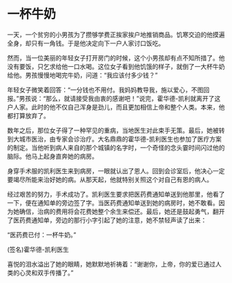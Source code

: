 # 一杯牛奶

一天，一个贫穷的小男孩为了攒够学费正挨家挨户地推销商品。饥寒交迫的他摸遍全身，却只有一角钱。于是他决定向下一户人家讨口饭吃。 

然而，当一位美丽的年轻女子打开房门的时候，这个小男孩却有点不知所措了。他没有要饭，只乞求给他一口水喝。这位女子看到他饥饿的样子，就倒了一大杯牛奶给他。男孩慢慢地喝完牛奶，问道：“我应该付多少钱？” 

年轻女子微笑着回答：“一分钱也不用付。我妈妈教导我，施以爱心，不图回报。”男孩说：“那么，就请接受我由衷的感谢吧！”说完，霍华德-凯利就离开了这户人家。此时的他不仅自己浑身是劲儿，而且更加相信上帝和整个人类。本来，他都打算放弃了。 

数年之后，那位女子得了一种罕见的重病，当地医生对此束手无策。最后，她被转到大城市医治，由专家会诊治疗。大名鼎鼎的霍华德-凯利医生也参加了医疗方案的制定。当他听到病人来自的那个城镇的名字时，一个奇怪的念头霎时间闪过他的脑际。他马上起身直奔她的病房。 

身穿手术服的凯利医生来到病房，一眼就认出了恩人。回到会诊室后，他决心一定要竭尽所能来治好她的病。从那天起，他就特别关照这个对自己有恩的病人。 

经过艰苦的努力，手术成功了。凯利医生要求把医药费通知单送到他那里，他看了一下，便在通知单的旁边签了字。当医药费通知单送到她的病房时，她不敢看。因为她确信，治病的费用将会花费她整个余生来偿还。最后，她还是鼓起勇气，翻开了医药费通知单，旁边的那行小字引起了她的注意，她不禁轻声读了出来： 

“医药费已付：一杯牛奶。” 

(签名)霍华德-凯利医生 

喜悦的泪水溢出了她的眼睛，她默默地祈祷着：“谢谢你，上帝，你的爱已通过人类的心灵和双手传播了。”
 